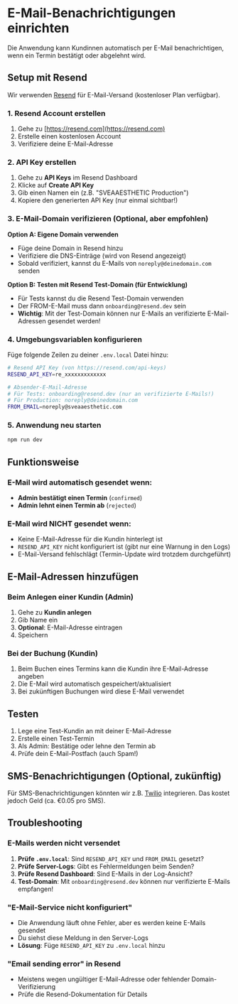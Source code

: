 # E-Mail-Benachrichtigungen einrichten

Die Anwendung kann Kundinnen automatisch per E-Mail benachrichtigen, wenn ein Termin bestätigt oder abgelehnt wird.

## Setup mit Resend

Wir verwenden [Resend](https://resend.com) für E-Mail-Versand (kostenloser Plan verfügbar).

### 1. Resend Account erstellen

1. Gehe zu [https://resend.com](https://resend.com)
2. Erstelle einen kostenlosen Account
3. Verifiziere deine E-Mail-Adresse

### 2. API Key erstellen

1. Gehe zu **API Keys** im Resend Dashboard
2. Klicke auf **Create API Key**
3. Gib einen Namen ein (z.B. "SVEAAESTHETIC Production")
4. Kopiere den generierten API Key (nur einmal sichtbar!)

### 3. E-Mail-Domain verifizieren (Optional, aber empfohlen)

**Option A: Eigene Domain verwenden**
- Füge deine Domain in Resend hinzu
- Verifiziere die DNS-Einträge (wird von Resend angezeigt)
- Sobald verifiziert, kannst du E-Mails von `noreply@deinedomain.com` senden

**Option B: Testen mit Resend Test-Domain (für Entwicklung)**
- Für Tests kannst du die Resend Test-Domain verwenden
- Der FROM-E-Mail muss dann `onboarding@resend.dev` sein
- **Wichtig**: Mit der Test-Domain können nur E-Mails an verifizierte E-Mail-Adressen gesendet werden!

### 4. Umgebungsvariablen konfigurieren

Füge folgende Zeilen zu deiner `.env.local` Datei hinzu:

```bash
# Resend API Key (von https://resend.com/api-keys)
RESEND_API_KEY=re_xxxxxxxxxxxxx

# Absender-E-Mail-Adresse
# Für Tests: onboarding@resend.dev (nur an verifizierte E-Mails!)
# Für Production: noreply@deinedomain.com
FROM_EMAIL=noreply@sveaaesthetic.com
```

### 5. Anwendung neu starten

```bash
npm run dev
```

## Funktionsweise

### E-Mail wird automatisch gesendet wenn:

- **Admin bestätigt einen Termin** (`confirmed`)
- **Admin lehnt einen Termin ab** (`rejected`)

### E-Mail wird NICHT gesendet wenn:

- Keine E-Mail-Adresse für die Kundin hinterlegt ist
- `RESEND_API_KEY` nicht konfiguriert ist (gibt nur eine Warnung in den Logs)
- E-Mail-Versand fehlschlägt (Termin-Update wird trotzdem durchgeführt)

## E-Mail-Adressen hinzufügen

### Beim Anlegen einer Kundin (Admin)

1. Gehe zu **Kundin anlegen**
2. Gib Name ein
3. **Optional**: E-Mail-Adresse eintragen
4. Speichern

### Bei der Buchung (Kundin)

1. Beim Buchen eines Termins kann die Kundin ihre E-Mail-Adresse angeben
2. Die E-Mail wird automatisch gespeichert/aktualisiert
3. Bei zukünftigen Buchungen wird diese E-Mail verwendet

## Testen

1. Lege eine Test-Kundin an mit deiner E-Mail-Adresse
2. Erstelle einen Test-Termin
3. Als Admin: Bestätige oder lehne den Termin ab
4. Prüfe dein E-Mail-Postfach (auch Spam!)

## SMS-Benachrichtigungen (Optional, zukünftig)

Für SMS-Benachrichtigungen könnten wir z.B. [Twilio](https://www.twilio.com) integrieren. Das kostet jedoch Geld (ca. €0.05 pro SMS).

## Troubleshooting

### E-Mails werden nicht versendet

1. **Prüfe `.env.local`**: Sind `RESEND_API_KEY` und `FROM_EMAIL` gesetzt?
2. **Prüfe Server-Logs**: Gibt es Fehlermeldungen beim Senden?
3. **Prüfe Resend Dashboard**: Sind E-Mails in der Log-Ansicht?
4. **Test-Domain**: Mit `onboarding@resend.dev` können nur verifizierte E-Mails empfangen!

### "E-Mail-Service nicht konfiguriert"

- Die Anwendung läuft ohne Fehler, aber es werden keine E-Mails gesendet
- Du siehst diese Meldung in den Server-Logs
- **Lösung**: Füge `RESEND_API_KEY` zu `.env.local` hinzu

### "Email sending error" in Resend

- Meistens wegen ungültiger E-Mail-Adresse oder fehlender Domain-Verifizierung
- Prüfe die Resend-Dokumentation für Details

